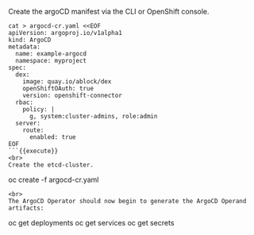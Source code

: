 Create the argoCD manifest via the CLI or OpenShift console.

```
cat > argocd-cr.yaml <<EOF
apiVersion: argoproj.io/v1alpha1
kind: ArgoCD
metadata:
  name: example-argocd
  namespace: myproject
spec:
  dex:
    image: quay.io/ablock/dex
    openShiftOAuth: true
    version: openshift-connector
  rbac:
    policy: |
      g, system:cluster-admins, role:admin
  server:
    route:
      enabled: true
EOF
```{{execute}}
<br>
Create the etcd-cluster.

```
oc create -f argocd-cr.yaml
```{{execute}}
<br>
The ArgoCD Operator should now begin to generate the ArgoCD Operand artifacts:

```
oc get deployments
oc get services
oc get secrets
```{{execute}}